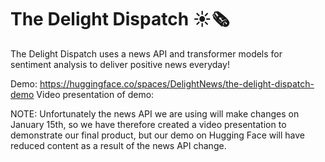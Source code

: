 # The Delight Dispatch ☀️🗞️
The Delight Dispatch uses a news API and transformer models for sentiment analysis to deliver positive news everyday!

Demo: https://huggingface.co/spaces/DelightNews/the-delight-dispatch-demo
Video presentation of demo: 

NOTE: Unfortunately the news API we are using will make changes on January 15th, so we have therefore created a video presentation to demonstrate our final product, but our demo on Hugging Face will have reduced content as a result of the news API change.


